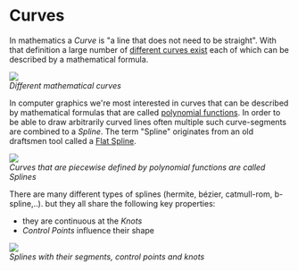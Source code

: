 # Curves
In mathematics a *Curve* is "a line that does not need to be straight". With that definition a large number of <a href="https://en.wikipedia.org/wiki/List_of_curves" class="extURL" target="_blank">different curves exist</a> each of which can be described by a mathematical formula.  

![](~/img/DifferentCurves1.png "")   
*Different mathematical curves*  

In computer graphics we're most interested in curves that can be described by mathematical formulas that are called <a href="http://www.mathsisfun.com/algebra/polynomials.html" class="extURL" target="_blank">polynomial functions</a>. In order to be able to draw arbitrarily curved lines often multiple such curve-segments are combined to a *Spline*. The term "Spline" originates from an old draftsmen tool called a <a href="https://en.wikipedia.org/wiki/Flat_spline" class="extURL" target="_blank">Flat Spline</a>.  


![](~/img/CurvesAndSegments2.png "")   
*Curves that are piecewise defined by polynomial functions are called Splines*  

There are many different types of splines (hermite, bézier, catmull-rom, b-spline,..). but they all share the following key properties:  
* they are continuous at the *Knots*  
* *Control Points* influence their shape  

![](~/img/BezierAndB-Spline_ControlPoints2.png "")   
*Splines with their segments, control points and knots*  


